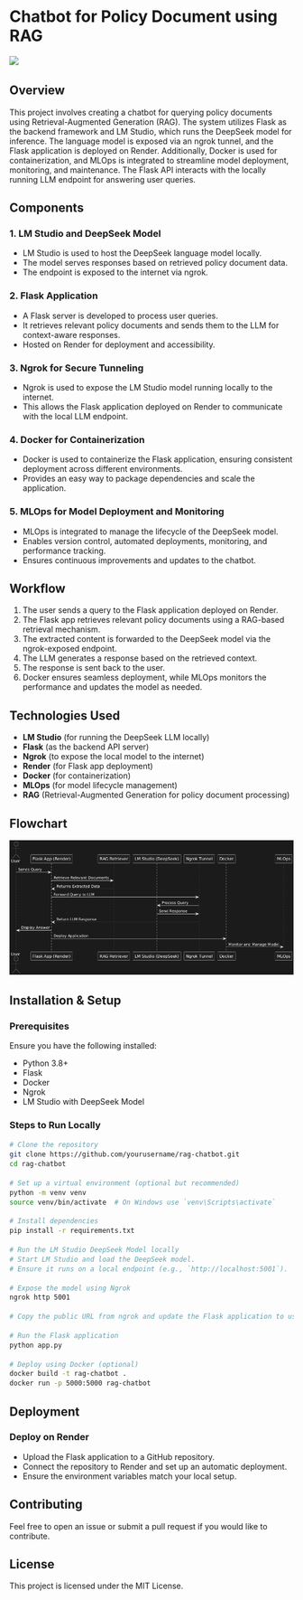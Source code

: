 # Chatbot for Policy Document using RAG
<img src="https://raw.githubusercontent.com/Dharssini/Policy_Chatbot_RAG/main/demoproj.gif" width="800">

## Overview
This project involves creating a chatbot for querying policy documents using Retrieval-Augmented Generation (RAG). The system utilizes Flask as the backend framework and LM Studio, which runs the DeepSeek model for inference. The language model is exposed via an ngrok tunnel, and the Flask application is deployed on Render. Additionally, Docker is used for containerization, and MLOps is integrated to streamline model deployment, monitoring, and maintenance. The Flask API interacts with the locally running LLM endpoint for answering user queries.

## Components

### 1. LM Studio and DeepSeek Model
- LM Studio is used to host the DeepSeek language model locally.
- The model serves responses based on retrieved policy document data.
- The endpoint is exposed to the internet via ngrok.

### 2. Flask Application
- A Flask server is developed to process user queries.
- It retrieves relevant policy documents and sends them to the LLM for context-aware responses.
- Hosted on Render for deployment and accessibility.

### 3. Ngrok for Secure Tunneling
- Ngrok is used to expose the LM Studio model running locally to the internet.
- This allows the Flask application deployed on Render to communicate with the local LLM endpoint.

### 4. Docker for Containerization
- Docker is used to containerize the Flask application, ensuring consistent deployment across different environments.
- Provides an easy way to package dependencies and scale the application.

### 5. MLOps for Model Deployment and Monitoring
- MLOps is integrated to manage the lifecycle of the DeepSeek model.
- Enables version control, automated deployments, monitoring, and performance tracking.
- Ensures continuous improvements and updates to the chatbot.

## Workflow
1. The user sends a query to the Flask application deployed on Render.
2. The Flask app retrieves relevant policy documents using a RAG-based retrieval mechanism.
3. The extracted content is forwarded to the DeepSeek model via the ngrok-exposed endpoint.
4. The LLM generates a response based on the retrieved context.
5. The response is sent back to the user.
6. Docker ensures seamless deployment, while MLOps monitors the performance and updates the model as needed.

## Technologies Used
- **LM Studio** (for running the DeepSeek LLM locally)
- **Flask** (as the backend API server)
- **Ngrok** (to expose the local model to the internet)
- **Render** (for Flask app deployment)
- **Docker** (for containerization)
- **MLOps** (for model lifecycle management)
- **RAG** (Retrieval-Augmented Generation for policy document processing)

## Flowchart
![Flowchart](https://raw.githubusercontent.com/Dharssini/Policy_Chatbot_RAG/main/flowchart.png)

## Installation & Setup

### Prerequisites
Ensure you have the following installed:
- Python 3.8+
- Flask
- Docker
- Ngrok
- LM Studio with DeepSeek Model

### Steps to Run Locally
```bash
# Clone the repository
git clone https://github.com/yourusername/rag-chatbot.git
cd rag-chatbot

# Set up a virtual environment (optional but recommended)
python -m venv venv
source venv/bin/activate  # On Windows use `venv\Scripts\activate`

# Install dependencies
pip install -r requirements.txt

# Run the LM Studio DeepSeek Model locally
# Start LM Studio and load the DeepSeek model.
# Ensure it runs on a local endpoint (e.g., `http://localhost:5001`).

# Expose the model using Ngrok
ngrok http 5001

# Copy the public URL from ngrok and update the Flask application to use this endpoint.

# Run the Flask application
python app.py

# Deploy using Docker (optional)
docker build -t rag-chatbot .
docker run -p 5000:5000 rag-chatbot
```

## Deployment

### Deploy on Render
- Upload the Flask application to a GitHub repository.
- Connect the repository to Render and set up an automatic deployment.
- Ensure the environment variables match your local setup.

## Contributing
Feel free to open an issue or submit a pull request if you would like to contribute.

## License
This project is licensed under the MIT License.

